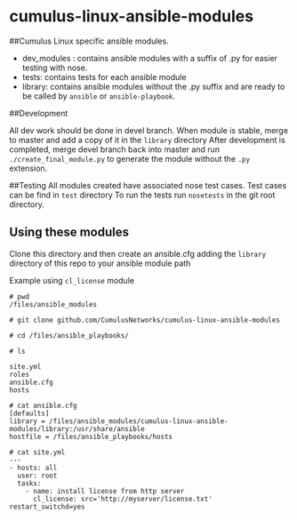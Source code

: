 cumulus-linux-ansible-modules
=============================

##Cumulus Linux specific ansible modules.

* dev_modules : contains ansible modules with a suffix of .py for
  easier testing with nose.
* tests: contains tests for each ansible module
* library: contains ansible modules without the .py suffix and are ready to be called by ``ansible`` or ``ansible-playbook``.

##Development

All dev work should be done in devel branch.
When module is stable, merge to master and add a copy of it in the ``library`` directory
After development is completed, merge devel branch back into master and run
``./create_final_module.py`` to generate the module without the ``.py`` extension.


##Testing
All modules created have associated nose test cases. Test cases can be find in ``test`` directory
To run the tests run ``nosetests`` in the git root directory.


## Using these modules

Clone this directory and then create an ansible.cfg adding the ``library`` directory of this
repo to your ansible module path

Example using ``cl_license`` module
```
# pwd
/files/ansible_modules

# git clone github.com/CumulusNetworks/cumulus-linux-ansible-modules

# cd /files/ansible_playbooks/

# ls

site.yml
roles
ansible.cfg
hosts

# cat ansible.cfg
[defaults]
library = /files/ansible_modules/cumulus-linux-ansible-modules/library:/usr/share/ansible
hostfile = /files/ansible_playbooks/hosts

# cat site.yml
---
- hosts: all
  user: root
  tasks:
    - name: install license from http server
      cl_license: src='http://myserver/license.txt' restart_switchd=yes
      
```
